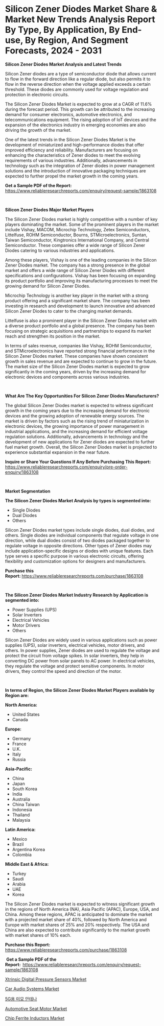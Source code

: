 <p><h1>Silicon Zener Diodes Market Share & Market New Trends Analysis Report By Type, By Application, By End-use, By Region, And Segment Forecasts, 2024 - 2031</h1></p><p><strong>Silicon Zener Diodes Market Analysis and Latest Trends</strong></p>
<p><p>Silicon Zener diodes are a type of semiconductor diode that allows current to flow in the forward direction like a regular diode, but also permits it to flow in the reverse direction when the voltage applied exceeds a certain threshold. These diodes are commonly used for voltage regulation and protection in electronic circuits.</p><p>The Silicon Zener Diodes Market is expected to grow at a CAGR of 11.6% during the forecast period. This growth can be attributed to the increasing demand for consumer electronics, automotive electronics, and telecommunications equipment. The rising adoption of IoT devices and the expansion of the electronics industry in emerging economies are also driving the growth of the market.</p><p>One of the latest trends in the Silicon Zener Diodes Market is the development of miniaturized and high-performance diodes that offer improved efficiency and reliability. Manufacturers are focusing on enhancing the characteristics of Zener diodes to meet the evolving requirements of various industries. Additionally, advancements in technology such as the integration of Zener diodes in power management solutions and the introduction of innovative packaging techniques are expected to further propel the market growth in the coming years.</p></p>
<p><strong>Get a Sample PDF of the Report:&nbsp;</strong> <a href="https://www.reliableresearchreports.com/enquiry/request-sample/1863108">https://www.reliableresearchreports.com/enquiry/request-sample/1863108</a></p>
<p>&nbsp;</p>
<p><strong>Silicon Zener Diodes Major Market Players</strong></p>
<p><p>The Silicon Zener Diodes market is highly competitive with a number of key players dominating the market. Some of the prominent players in the market include Vishay, MACOM, Microchip Technology, Zetex Semiconductors, Littelfuse, ROHM Semiconductor, Bourns, STMicroelectronics, Suntan, Taiwan Semiconductor, Kingtronics International Company, and Central Semiconductor. These companies offer a wide range of Silicon Zener Diodes catering to various industries and applications.</p><p>Among these players, Vishay is one of the leading companies in the Silicon Zener Diodes market. The company has a strong presence in the global market and offers a wide range of Silicon Zener Diodes with different specifications and configurations. Vishay has been focusing on expanding its product portfolio and improving its manufacturing processes to meet the growing demand for Silicon Zener Diodes.</p><p>Microchip Technology is another key player in the market with a strong product offering and a significant market share. The company has been investing in research and development to launch innovative and advanced Silicon Zener Diodes to cater to the changing market demands.</p><p>Littelfuse is also a prominent player in the Silicon Zener Diodes market with a diverse product portfolio and a global presence. The company has been focusing on strategic acquisitions and partnerships to expand its market reach and strengthen its position in the market.</p><p>In terms of sales revenue, companies like Vishay, ROHM Semiconductor, and STMicroelectronics have reported strong financial performance in the Silicon Zener Diodes market. These companies have shown consistent growth in sales revenue and are expected to continue to grow in the future. The market size of the Silicon Zener Diodes market is expected to grow significantly in the coming years, driven by the increasing demand for electronic devices and components across various industries.</p></p>
<p>&nbsp;</p>
<p><strong>What Are The Key Opportunities For Silicon Zener Diodes Manufacturers?</strong></p>
<p><p>The global Silicon Zener Diodes market is expected to witness significant growth in the coming years due to the increasing demand for electronic devices and the growing adoption of renewable energy sources. The market is driven by factors such as the rising trend of miniaturization in electronic devices, the growing importance of power management in industrial applications, and the increasing demand for efficient voltage regulation solutions. Additionally, advancements in technology and the development of new applications for Zener diodes are expected to further fuel market growth. Overall, the Silicon Zener Diodes market is projected to experience substantial expansion in the near future.</p></p>
<p><strong>Inquire or Share Your Questions If Any Before Purchasing This Report:</strong> <a href="https://www.reliableresearchreports.com/enquiry/pre-order-enquiry/1863108">https://www.reliableresearchreports.com/enquiry/pre-order-enquiry/1863108</a></p>
<p>&nbsp;</p>
<p><strong>Market Segmentation</strong></p>
<p><strong>The Silicon Zener Diodes Market Analysis by types is segmented into:</strong></p>
<p><ul><li>Single Diodes</li><li>Dual Diodes</li><li>Others</li></ul></p>
<p><p>Silicon Zener Diodes market types include single diodes, dual diodes, and others. Single diodes are individual components that regulate voltage in one direction, while dual diodes consist of two diodes packaged together to regulate voltage in opposite directions. Other types of Zener diodes may include application-specific designs or diodes with unique features. Each type serves a specific purpose in various electronic circuits, offering flexibility and customization options for designers and manufacturers.</p></p>
<p><strong>Purchase this Report:&nbsp;</strong><a href="https://www.reliableresearchreports.com/purchase/1863108">https://www.reliableresearchreports.com/purchase/1863108</a></p>
<p>&nbsp;</p>
<p><strong>The Silicon Zener Diodes Market Industry Research by Application is segmented into:</strong></p>
<p><ul><li>Power Supplies (UPS)</li><li>Solar Inverters</li><li>Electrical Vehicles</li><li>Motor Drivers</li><li>Others</li></ul></p>
<p><p>Silicon Zener Diodes are widely used in various applications such as power supplies (UPS), solar inverters, electrical vehicles, motor drivers, and others. In power supplies, Zener diodes are used to regulate the voltage and protect the circuit from voltage spikes. In solar inverters, they help in converting DC power from solar panels to AC power. In electrical vehicles, they regulate the voltage and protect sensitive components. In motor drivers, they control the speed and direction of the motor.</p></p>
<p>&nbsp;</p>
<p><strong>In terms of Region, the Silicon Zener Diodes Market Players available by Region are:</strong></p>
<p>
    <p> <strong> North America: </strong>
        <ul>
            <li>United States</li>
            <li>Canada</li>
        </ul>
        </p> 
    <p> <strong> Europe: </strong>
        <ul>
            <li>Germany</li>
            <li>France</li>
            <li>U.K.</li>
            <li>Italy</li>
            <li>Russia</li>
        </ul>
        </p> 
    <p> <strong> Asia-Pacific: </strong>
        <ul>
            <li>China</li>
            <li>Japan</li>
            <li>South Korea</li>
            <li>India</li>
            <li>Australia</li>
            <li>China Taiwan</li>
            <li>Indonesia</li>
            <li>Thailand</li>
            <li>Malaysia</li>
        </ul>
        </p> 
    <p> <strong> Latin America: </strong>
        <ul>
            <li>Mexico</li>
            <li>Brazil</li>
            <li>Argentina Korea</li>
            <li>Colombia</li>
        </ul>
        </p> 
    <p> <strong> Middle East & Africa: </strong>
        <ul>
            <li>Turkey</li>
            <li>Saudi</li>
            <li>Arabia</li>
            <li>UAE</li>
            <li>Korea</li>
        </ul>
    </p>
    </p>
<p><p>The Silicon Zener Diodes market is expected to witness significant growth in the regions of North America (NA), Asia Pacific (APAC), Europe, USA, and China. Among these regions, APAC is anticipated to dominate the market with a projected market share of 40%, followed by North America and Europe with market shares of 25% and 20% respectively. The USA and China are also expected to contribute significantly to the market growth with market shares of 10% each.</p></p>
<p><strong>Purchase this Report: </strong><a href="https://www.reliableresearchreports.com/purchase/1863108">https://www.reliableresearchreports.com/purchase/1863108</a></p>
<p>&nbsp;<strong>Get a Sample PDF of the Report:&nbsp;&nbsp;</strong><a href="https://www.reliableresearchreports.com/enquiry/request-sample/1863108">https://www.reliableresearchreports.com/enquiry/request-sample/1863108</a></p>
<p><strong></strong></p>
<p><p><a href="https://github.com/wusalecollins540tpqoz/Market-Research-Report-List-1/blob/main/xtrinsic-digital-pressure-sensors-market.md">Xtrinsic Digital Pressure Sensors Market</a></p><p><a href="https://issuu.com/reportprime-2/docs/car-audio-systems-market-size-2030.pptx">Car Audio Systems Market</a></p><p><a href="https://github.com/royErdmtyan906778/Market-Research-Report-List-1/blob/main/737983212670.md">5G용 미모 안테나</a></p><p><a href="https://issuu.com/reportprime-2/docs/automotive-seat-motor-market-size-2030.pptx">Automotive Seat Motor Market</a></p><p><a href="https://github.com/pjcfca/Market-Research-Report-List-2/blob/main/chip-ferrite-inductors-market.md">Chip Ferrite Inductors Market</a></p></p>